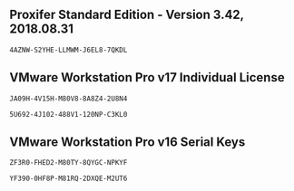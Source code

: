 ## Proxifer Standard Edition - Version 3.42, 2018.08.31

```plaintext
4AZNW-S2YHE-LLMWM-J6EL8-7QKDL
```

## VMware Workstation Pro v17 Individual License
```plaintext
JA09H-4V15H-M80V8-8A8Z4-2U8N4
```

```plaintext
5U692-4J102-488V1-120NP-C3KL0
```

## VMware Workstation Pro v16 Serial Keys
```plaintext
ZF3R0-FHED2-M80TY-8QYGC-NPKYF
```

```plaintext
YF390-0HF8P-M81RQ-2DXQE-M2UT6
```